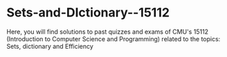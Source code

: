 # Sets-and-DIctionary--15112
Here, you will find solutions to past quizzes and exams of CMU's 15112 (Introduction to Computer Science and Programming) related to the topics: Sets, dictionary and Efficiency
